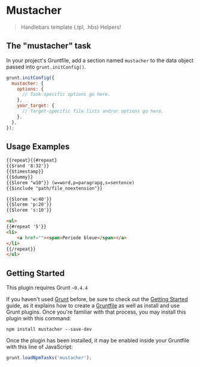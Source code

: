 # Mustacher

> Handlebars template (.tpl, .hbs) Helpers!

## The "mustacher" task
In your project's Gruntfile, add a section named `mustacher` to the data object passed into `grunt.initConfig()`.

```js
grunt.initConfig({
  mustacher: {
    options: {
      // Task-specific options go here.
    },
    your_target: {
      // Target-specific file lists and/or options go here.
    },
  },
});
```

## Usage Examples

```html
{{repeat}{{#repeat}
{{$rand '8:32'}}
{{$timestamp}}
{{$dummy}}
{{$lorem "w10"}} (w=word,p=paragrapg,s=sentence)
{{$include "path/file_noextension"}}

{{$lorem 'w:40'}}
{{$lorem 'p:20'}}
{{$lorem 's:10'}}
```

```html
<ul>
{{#repeat '5'}}
<li>
    <a href=""><span>Periode bleue</span></a>
</li>
{{/repeat}}
</ul>
```

## Getting Started

This plugin requires Grunt `~0.4.4`

If you haven't used [Grunt](http://gruntjs.com/) before, be sure to check out the [Getting Started](http://gruntjs.com/getting-started) guide, as it explains how to create a [Gruntfile](http://gruntjs.com/sample-gruntfile) as well as install and use Grunt plugins. Once you're familiar with that process, you may install this plugin with this command:

```shell
npm install mustacher --save-dev
```

Once the plugin has been installed, it may be enabled inside your Gruntfile with this line of JavaScript:

```js
grunt.loadNpmTasks('mustacher');


